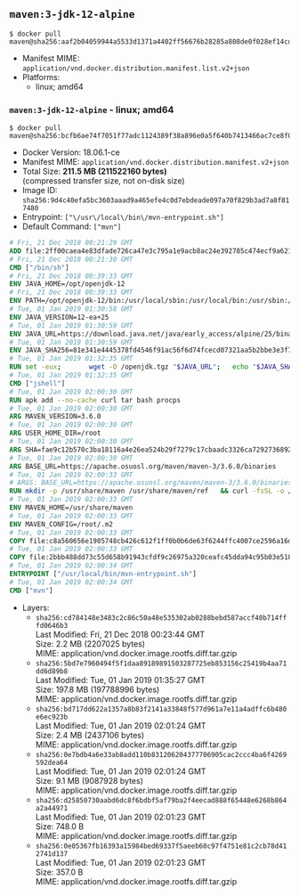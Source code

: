## `maven:3-jdk-12-alpine`

```console
$ docker pull maven@sha256:aaf2b04059944a5533d1371a4402ff56676b28285a808de0f028ef14cde2f2b4
```

-	Manifest MIME: `application/vnd.docker.distribution.manifest.list.v2+json`
-	Platforms:
	-	linux; amd64

### `maven:3-jdk-12-alpine` - linux; amd64

```console
$ docker pull maven@sha256:bcfb6ae74f7051f77adc1124389f38a896e0a5f640b7413466ac7ce8f011693d
```

-	Docker Version: 18.06.1-ce
-	Manifest MIME: `application/vnd.docker.distribution.manifest.v2+json`
-	Total Size: **211.5 MB (211522160 bytes)**  
	(compressed transfer size, not on-disk size)
-	Image ID: `sha256:9d4c40efa5bc3603aaad9a465efe4c0d7ebdeade097a70f829b3ad7a8f817480`
-	Entrypoint: `["\/usr\/local\/bin\/mvn-entrypoint.sh"]`
-	Default Command: `["mvn"]`

```dockerfile
# Fri, 21 Dec 2018 00:21:29 GMT
ADD file:2ff00caea4e83dfade726ca47e3c795a1e9acb8ac24e392785c474ecf9a621f2 in / 
# Fri, 21 Dec 2018 00:21:30 GMT
CMD ["/bin/sh"]
# Fri, 21 Dec 2018 00:39:33 GMT
ENV JAVA_HOME=/opt/openjdk-12
# Fri, 21 Dec 2018 00:39:33 GMT
ENV PATH=/opt/openjdk-12/bin:/usr/local/sbin:/usr/local/bin:/usr/sbin:/usr/bin:/sbin:/bin
# Tue, 01 Jan 2019 01:30:58 GMT
ENV JAVA_VERSION=12-ea+25
# Tue, 01 Jan 2019 01:30:59 GMT
ENV JAVA_URL=https://download.java.net/java/early_access/alpine/25/binaries/openjdk-12-ea+25_linux-x64-musl_bin.tar.gz
# Tue, 01 Jan 2019 01:30:59 GMT
ENV JAVA_SHA256=81e341e4445378fd4546f91ac56f6d74fcecd07321aa5b2bbe3e3f754ab100ca
# Tue, 01 Jan 2019 01:32:35 GMT
RUN set -eux; 		wget -O /openjdk.tgz "$JAVA_URL"; 	echo "$JAVA_SHA256 */openjdk.tgz" | sha256sum -c -; 	mkdir -p "$JAVA_HOME"; 	tar --extract --file /openjdk.tgz --directory "$JAVA_HOME" --strip-components 1; 	rm /openjdk.tgz; 		java -Xshare:dump; 		java --version; 	javac --version
# Tue, 01 Jan 2019 01:32:35 GMT
CMD ["jshell"]
# Tue, 01 Jan 2019 02:00:30 GMT
RUN apk add --no-cache curl tar bash procps
# Tue, 01 Jan 2019 02:00:30 GMT
ARG MAVEN_VERSION=3.6.0
# Tue, 01 Jan 2019 02:00:30 GMT
ARG USER_HOME_DIR=/root
# Tue, 01 Jan 2019 02:00:30 GMT
ARG SHA=fae9c12b570c3ba18116a4e26ea524b29f7279c17cbaadc3326ca72927368924d9131d11b9e851b8dc9162228b6fdea955446be41207a5cfc61283dd8a561d2f
# Tue, 01 Jan 2019 02:00:30 GMT
ARG BASE_URL=https://apache.osuosl.org/maven/maven-3/3.6.0/binaries
# Tue, 01 Jan 2019 02:00:33 GMT
# ARGS: BASE_URL=https://apache.osuosl.org/maven/maven-3/3.6.0/binaries MAVEN_VERSION=3.6.0 SHA=fae9c12b570c3ba18116a4e26ea524b29f7279c17cbaadc3326ca72927368924d9131d11b9e851b8dc9162228b6fdea955446be41207a5cfc61283dd8a561d2f USER_HOME_DIR=/root
RUN mkdir -p /usr/share/maven /usr/share/maven/ref   && curl -fsSL -o /tmp/apache-maven.tar.gz ${BASE_URL}/apache-maven-${MAVEN_VERSION}-bin.tar.gz   && echo "${SHA}  /tmp/apache-maven.tar.gz" | sha512sum -c -   && tar -xzf /tmp/apache-maven.tar.gz -C /usr/share/maven --strip-components=1   && rm -f /tmp/apache-maven.tar.gz   && ln -s /usr/share/maven/bin/mvn /usr/bin/mvn
# Tue, 01 Jan 2019 02:00:33 GMT
ENV MAVEN_HOME=/usr/share/maven
# Tue, 01 Jan 2019 02:00:33 GMT
ENV MAVEN_CONFIG=/root/.m2
# Tue, 01 Jan 2019 02:00:33 GMT
COPY file:c8a560656e1905748cb426c612f1ff0b0b6de63f6244ffc4007ce2596a16de58 in /usr/local/bin/mvn-entrypoint.sh 
# Tue, 01 Jan 2019 02:00:33 GMT
COPY file:2bbb488dd73c55d658b91943cfdf9c26975a320ceafc45dda94c95b03e518ad3 in /usr/share/maven/ref/ 
# Tue, 01 Jan 2019 02:00:34 GMT
ENTRYPOINT ["/usr/local/bin/mvn-entrypoint.sh"]
# Tue, 01 Jan 2019 02:00:34 GMT
CMD ["mvn"]
```

-	Layers:
	-	`sha256:cd784148e3483c2c86c50a48e535302ab0288bebd587accf40b714fffd0646b3`  
		Last Modified: Fri, 21 Dec 2018 00:23:44 GMT  
		Size: 2.2 MB (2207025 bytes)  
		MIME: application/vnd.docker.image.rootfs.diff.tar.gzip
	-	`sha256:5bd7e7960494f5f1daa89189891503287725eb853156c25419b4aa71dd6d89b8`  
		Last Modified: Tue, 01 Jan 2019 01:35:27 GMT  
		Size: 197.8 MB (197788996 bytes)  
		MIME: application/vnd.docker.image.rootfs.diff.tar.gzip
	-	`sha256:bd717dd622a1357a8b83f2141a33848f577d961a7e11a4adffc6b480e6ec923b`  
		Last Modified: Tue, 01 Jan 2019 02:01:24 GMT  
		Size: 2.4 MB (2437106 bytes)  
		MIME: application/vnd.docker.image.rootfs.diff.tar.gzip
	-	`sha256:0e7bdb4a6e33ab8add110b831206204377706905cac2ccc4ba6f4269592dea64`  
		Last Modified: Tue, 01 Jan 2019 02:01:24 GMT  
		Size: 9.1 MB (9087928 bytes)  
		MIME: application/vnd.docker.image.rootfs.diff.tar.gzip
	-	`sha256:d25850730aabd6dc8f6bdbf5af79ba2f4eecad888f65448e6268b864a2a44971`  
		Last Modified: Tue, 01 Jan 2019 02:01:23 GMT  
		Size: 748.0 B  
		MIME: application/vnd.docker.image.rootfs.diff.tar.gzip
	-	`sha256:0e05367fb16393a15984bed69337f5aeeb60c97f4751e81c2cb78d412741d137`  
		Last Modified: Tue, 01 Jan 2019 02:01:23 GMT  
		Size: 357.0 B  
		MIME: application/vnd.docker.image.rootfs.diff.tar.gzip
